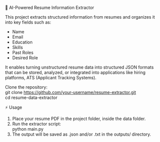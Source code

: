 📄 AI-Powered Resume Information Extractor

This project extracts structured information from resumes and organizes it into key fields such as:

- Name
- Email
- Education
- Skills
- Past Roles
- Desired Role

It enables turning unstructured resume data into structured JSON formats that can be stored, analyzed, or integrated into applications like hiring platforms, ATS (Applicant Tracking Systems).
<br/>

Clone the repository:
</br>git clone https://github.com/your-username/resume-extractor.git<br/>
cd resume-data-extractor

⚡ Usage<br/>
1. Place your resume PDF in the project folder, inside the data folder.<br/>
2. Run the extractor script:<br/>
python main.py<br/>
3. The output will be saved as .json and/or .txt in the outputs/ directory.
